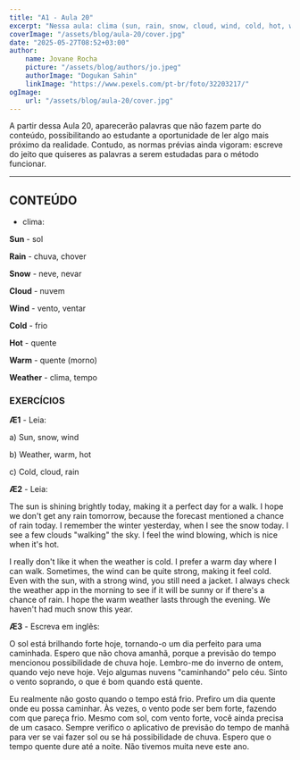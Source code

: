 ```yaml
---
title: "A1 - Aula 20"
excerpt: "Nessa aula: clima (sun, rain, snow, cloud, wind, cold, hot, warm, weather)."
coverImage: "/assets/blog/aula-20/cover.jpg"
date: "2025-05-27T08:52+03:00"
author:
    name: Jovane Rocha
    picture: "/assets/blog/authors/jo.jpeg"
    authorImage: "Dogukan Sahin"
    linkImage: "https://www.pexels.com/pt-br/foto/32203217/"
ogImage:
    url: "/assets/blog/aula-20/cover.jpg"
---
```


A partir dessa Aula 20, aparecerão palavras que não fazem parte do
conteúdo, possibilitando ao estudante a oportunidade de ler algo mais
próximo da realidade. Contudo, as normas prévias ainda vigoram: escreve
do jeito que quiseres as palavras a serem estudadas para o método
funcionar.

---

## CONTEÚDO

- clima:

**Sun** - sol

**Rain** - chuva, chover

**Snow** - neve, nevar

**Cloud** - nuvem

**Wind** - vento, ventar

**Cold** - frio

**Hot** - quente

**Warm** - quente (morno)

**Weather** - clima, tempo

### EXERCÍCIOS

**Æ1** - Leia:

a) Sun, snow, wind

b) Weather, warm, hot

c) Cold, cloud, rain

**Æ2** - Leia:

The sun is shining brightly today, making it a perfect day for a walk. I hope we don't get any rain tomorrow, because the forecast mentioned a chance of rain today. I remember the winter yesterday, when I see the snow today. I see a few clouds "walking" the sky. I feel the wind blowing, which is nice when it's hot.

I really don't like it when the weather is cold. I prefer a warm day where I can walk. Sometimes, the wind can be quite strong, making it feel cold. Even with the sun, with a strong wind, you still need a jacket. I always check the weather app in the morning to see if it will be sunny or if there's a chance of rain. I hope the warm weather lasts through the evening. We haven't had much snow this year.

**Æ3** - Escreva em inglês:

O sol está brilhando forte hoje, tornando-o um dia perfeito para uma caminhada. Espero que não chova amanhã, porque a previsão do tempo mencionou possibilidade de chuva hoje. Lembro-me do inverno de ontem, quando vejo neve hoje. Vejo algumas nuvens "caminhando" pelo céu. Sinto o vento soprando, o que é bom quando está quente.

Eu realmente não gosto quando o tempo está frio. Prefiro um dia quente onde eu possa caminhar. Às vezes, o vento pode ser bem forte, fazendo com que pareça frio. Mesmo com sol, com vento forte, você ainda precisa de um casaco. Sempre verifico o aplicativo de previsão do tempo de manhã para ver se vai fazer sol ou se há possibilidade de chuva. Espero que o tempo quente dure até a noite. Não tivemos muita neve este ano.
